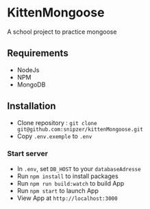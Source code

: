 # KittenMongoose

A school project to practice mongoose

## Requirements

- NodeJs
- NPM
- MongoDB

## Installation

- Clone repository : `git clone git@github.com:snipzer/kittenMongoose.git`
- Copy `.env.exemple` to `.env`


### Start server

- In `.env`, set `DB_HOST` to your `databaseAdresse`
- Run `npm install` to install packages
- Run `npm run build:watch` to build App
- Run `npm start` to launch App
- View App at `http://localhost:3000`